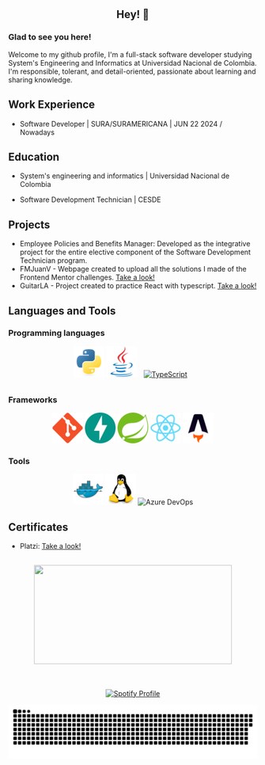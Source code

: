 ## <div align="center">Hey! 👋</div>  
  



### Glad to see you here!  
Welcome to my github profile, I'm a full-stack software developer studying System's Engineering and Informatics at Universidad Nacional de Colombia. I'm responsible, tolerant, and detail-oriented, passionate about learning and sharing knowledge.    

## Work Experience  
- Software Developer | SURA/SURAMERICANA | JUN 22 2024 / Nowadays

## Education  
- System's engineering and informatics | Universidad Nacional de Colombia 

- Software Development Technician | CESDE

## Projects
- Employee Policies and Benefits Manager: Developed as the integrative project for the entire elective component of the Software Development Technician program.
- FMJuanV - Webpage created to upload all the solutions I made of the Frontend Mentor challenges. [Take a look!](https://fmjuanv.netlify.app/)
- GuitarLA - Project created to practice React with typescript. [Take a look!](https://guitarlashopping.netlify.app/)

 


## Languages and Tools  

### Programming languages
<p align="center">
  <img src="https://raw.githubusercontent.com/devicons/devicon/master/icons/python/python-original.svg" alt="Python" width="62" height="62">
  <img src="https://raw.githubusercontent.com/devicons/devicon/master/icons/java/java-original.svg" alt="Java" width="62" height="62">
<a href="https://www.typescriptlang.org/" target="_blank"><img style="margin: 10px" src="https://profilinator.rishav.dev/skills-assets/typescript-original.svg" alt="TypeScript" height="50" /></a> </p>

### Frameworks
<p align="center">
  <img src="https://raw.githubusercontent.com/devicons/devicon/master/icons/git/git-original.svg" alt="Git" width="62" height="62">
  <img src="https://raw.githubusercontent.com/devicons/devicon/master/icons/fastapi/fastapi-original.svg" alt="FastAPI" width="62" height="62">
  <img src="https://raw.githubusercontent.com/devicons/devicon/master/icons/spring/spring-original.svg" alt="Spring Boot" width="62" height="62">
  <img src="https://raw.githubusercontent.com/devicons/devicon/master/icons/react/react-original.svg" alt="React" width="62" height="62">
  <img src="https://raw.githubusercontent.com/devicons/devicon/master/icons/astro/astro-original.svg" alt="Astro" width="62" height="62">
</p>



</div>

### Tools
<div align="center">
    <img src="https://raw.githubusercontent.com/devicons/devicon/master/icons/docker/docker-original.svg" alt="Docker" width="62" height="62">
      <img src="https://raw.githubusercontent.com/devicons/devicon/master/icons/linux/linux-original.svg" alt="Docker" width="62" height="62">  
  <img src="https://cdn.jsdelivr.net/gh/devicons/devicon@latest/icons/azuredevops/azuredevops-original.svg" alt="Azure DevOps" width="62" height="62"/>

</div>


</td>
<td valign="top" width="33%">


## Certificates  
- Platzi: [Take a look!](https://drive.google.com/drive/folders/1HLDrQTFnEyAUVLwvQQl_eY138ILmCu2x?usp=sharing)
  <br/>



##
<p align="center">
  <img width="400" height="200" src="https://github-readme-stats.vercel.app/api/top-langs/?username=JuanTobonV&size_weight=0.0005&count_weight=0.3&layout=compact&theme=vision-friendly-dark">
</p>

<br/>  


<div id="header" align="center">
  <img src="https://komarev.com/ghpvc/?username=JuanTobonV&style=for-the-badge&color=orange" alt=""/>
</div>


<div align="center">
  <a href="https://spotify-github-profile.kittinanx.com/api/view?uid=22w5aqmoynkiomrwilnzi5f2q&redirect=true">
    <img src="https://spotify-github-profile.kittinanx.com/api/view?uid=22w5aqmoynkiomrwilnzi5f2q&cover_image=true&theme=novatorem&show_offline=false&background_color=121212&interchange=true&bar_color=001eff&bar_color_cover=false" alt="Spotify Profile"/>
  </a>
</div>



<p align="center">
 <img width="1000" src="assets/github-snake.svg" alt="snake"/>
</p>

  

<br/>  


<br />
